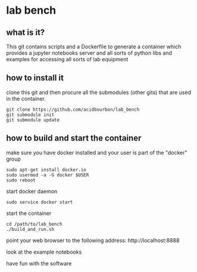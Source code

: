 # lab bench

## what is it?

This git contains scripts and a Dockerfile to generate a container which provides
a jupyter notebooks server and all sorts of python libs and examples for accessing
all sorts of lab equipment

## how to install it

clone this git and then procure all the submodules (other gits) that are
used in the container.

```
git clone https://github.com/acidbourbon/lab_bench
git submodule init
git submodule update
```

## how to build and start the container

make sure you have docker installed and your user is part of the "docker" group

```
sudo apt-get install docker.io
sudo usermod -a -G docker $USER
sudo reboot
```

start docker daemon
```
sudo service docker start
```

start the container

```
cd /path/to/lab_bench
./build_and_run.sh
```

point your web browser to the following address:
http://localhost:8888

look at the example notebooks

have fun with the software
